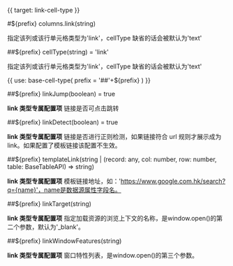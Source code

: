 {{ target: link-cell-type }}

#${prefix} columns.link(string)

指定该列或该行单元格类型为'link'，cellType 缺省的话会被默认为'text'

##${prefix} cellType(string) = 'link'

指定该列或该行单元格类型为'link'，cellType 缺省的话会被默认为'text'

{{ use: base-cell-type(
    prefix = '##'+${prefix}
) }}

##${prefix} linkJump(boolean) = true

**link 类型专属配置项** 链接是否可点击跳转

##${prefix} linkDetect(boolean) = true

**link 类型专属配置项** 链接是否进行正则检测，如果链接符合 url 规则才展示成为 link。如果配置了模板链接该配置不生效。

##${prefix} templateLink(string | (record: any, col: number, row: number, table: BaseTableAPI) => string)

**link 类型专属配置项** 模板链接地址，如：'https://www.google.com.hk/search?q={name}'，name是数据源属性字段名。

##${prefix} linkTarget(string)

**link 类型专属配置项** 指定加载资源的浏览上下文的名称，是window.open()的第二个参数，默认为'_blank'。

##${prefix} linkWindowFeatures(string)

**link 类型专属配置项** 窗口特性列表，是window.open()的第三个参数。